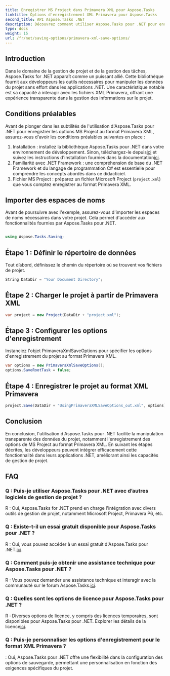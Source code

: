 ```yaml
---
title: Enregistrer MS Project dans Primavera XML pour Aspose.Tasks
linktitle: Options d'enregistrement XML Primavera pour Aspose.Tasks
second_title: API Aspose.Tasks .NET
description: Découvrez comment utiliser Aspose.Tasks pour .NET pour enregistrer les options MS Project au format Primavera XML. Améliorez les capacités de gestion de projet sans effort.
type: docs
weight: 15
url: /fr/net/saving-options/primavera-xml-save-options/
---
```

## Introduction
Dans le domaine de la gestion de projet et de la gestion des tâches, Aspose.Tasks for .NET apparaît comme un puissant allié. Cette bibliothèque fournit aux développeurs les outils nécessaires pour manipuler les données du projet sans effort dans les applications .NET. Une caractéristique notable est sa capacité à interagir avec les fichiers XML Primavera, offrant une expérience transparente dans la gestion des informations sur le projet.
## Conditions préalables
Avant de plonger dans les subtilités de l'utilisation d'Aspose.Tasks pour .NET pour enregistrer les options MS Project au format Primavera XML, assurez-vous d'avoir les conditions préalables suivantes en place :
1.  Installation : installez la bibliothèque Aspose.Tasks pour .NET dans votre environnement de développement. Sinon, téléchargez-le depuis[ici](https://releases.aspose.com/tasks/net/) et suivez les instructions d'installation fournies dans la documentation[ici](https://reference.aspose.com/tasks/net/).
2. Familiarité avec .NET Framework : une compréhension de base du .NET Framework et du langage de programmation C# est essentielle pour comprendre les concepts abordés dans ce didacticiel.
3. Fichier MS Project : préparez un fichier Microsoft Project (`project.xml`) que vous comptez enregistrer au format Primavera XML.

## Importer des espaces de noms
Avant de poursuivre avec l'exemple, assurez-vous d'importer les espaces de noms nécessaires dans votre projet. Cela permet d'accéder aux fonctionnalités fournies par Aspose.Tasks pour .NET.

```csharp

using Aspose.Tasks.Saving;
```

## Étape 1 : Définir le répertoire de données
Tout d’abord, définissez le chemin du répertoire où se trouvent vos fichiers de projet.
```csharp
String DataDir = "Your Document Directory";
```
## Étape 2 : Charger le projet à partir de Primavera XML
```csharp
var project = new Project(DataDir + "project.xml");
```
## Étape 3 : Configurer les options d'enregistrement
Instanciez l'objet PrimaveraXmlSaveOptions pour spécifier les options d'enregistrement du projet au format Primavera XML.
```csharp
var options = new PrimaveraXmlSaveOptions();
options.SaveRootTask = false;
```
## Étape 4 : Enregistrer le projet au format XML Primavera
```csharp
project.Save(DataDir + "UsingPrimaveraXMLSaveOptions_out.xml", options);
```

## Conclusion
En conclusion, l'utilisation d'Aspose.Tasks pour .NET facilite la manipulation transparente des données du projet, notamment l'enregistrement des options de MS Project au format Primavera XML. En suivant les étapes décrites, les développeurs peuvent intégrer efficacement cette fonctionnalité dans leurs applications .NET, améliorant ainsi les capacités de gestion de projet.
## FAQ
### Q : Puis-je utiliser Aspose.Tasks pour .NET avec d’autres logiciels de gestion de projet ?
R : Oui, Aspose.Tasks for .NET prend en charge l'intégration avec divers outils de gestion de projet, notamment Microsoft Project, Primavera P6, etc.
### Q : Existe-t-il un essai gratuit disponible pour Aspose.Tasks pour .NET ?
 R : Oui, vous pouvez accéder à un essai gratuit d'Aspose.Tasks pour .NET.[ici](https://releases.aspose.com/).
### Q : Comment puis-je obtenir une assistance technique pour Aspose.Tasks pour .NET ?
 R : Vous pouvez demander une assistance technique et interagir avec la communauté sur le forum Aspose.Tasks.[ici](https://forum.aspose.com/c/tasks/15).
### Q : Quelles sont les options de licence pour Aspose.Tasks pour .NET ?
 R : Diverses options de licence, y compris des licences temporaires, sont disponibles pour Aspose.Tasks pour .NET. Explorer les détails de la licence[ici](https://purchase.aspose.com/buy).
### Q : Puis-je personnaliser les options d'enregistrement pour le format XML Primavera ?
: Oui, Aspose.Tasks pour .NET offre une flexibilité dans la configuration des options de sauvegarde, permettant une personnalisation en fonction des exigences spécifiques du projet.
